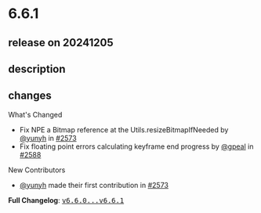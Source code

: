 # 6.6.1

## release on 20241205

## description

## changes

What's Changed

* Fix NPE a Bitmap reference at the Utils.resizeBitmapIfNeeded by <a class="user-mention notranslate" data-hovercard-type="user" data-hovercard-url="/users/yunyh/hovercard" data-octo-click="hovercard-link-click" data-octo-dimensions="link_type:self" href="https://github.com/yunyh">@yunyh</a> in <a class="issue-link js-issue-link" data-error-text="Failed to load title" data-id="2643929442" data-permission-text="Title is private" data-url="https://github.com/airbnb/lottie-android/issues/2573" data-hovercard-type="pull_request" data-hovercard-url="/airbnb/lottie-android/pull/2573/hovercard" href="https://github.com/airbnb/lottie-android/pull/2573">#2573</a>
* Fix floating point errors calculating keyframe end progress by <a class="user-mention notranslate" data-hovercard-type="user" data-hovercard-url="/users/gpeal/hovercard" data-octo-click="hovercard-link-click" data-octo-dimensions="link_type:self" href="https://github.com/gpeal">@gpeal</a> in <a class="issue-link js-issue-link" data-error-text="Failed to load title" data-id="2716443145" data-permission-text="Title is private" data-url="https://github.com/airbnb/lottie-android/issues/2588" data-hovercard-type="pull_request" data-hovercard-url="/airbnb/lottie-android/pull/2588/hovercard" href="https://github.com/airbnb/lottie-android/pull/2588">#2588</a>

New Contributors

* <a class="user-mention notranslate" data-hovercard-type="user" data-hovercard-url="/users/yunyh/hovercard" data-octo-click="hovercard-link-click" data-octo-dimensions="link_type:self" href="https://github.com/yunyh">@yunyh</a> made their first contribution in <a class="issue-link js-issue-link" data-error-text="Failed to load title" data-id="2643929442" data-permission-text="Title is private" data-url="https://github.com/airbnb/lottie-android/issues/2573" data-hovercard-type="pull_request" data-hovercard-url="/airbnb/lottie-android/pull/2573/hovercard" href="https://github.com/airbnb/lottie-android/pull/2573">#2573</a>

<strong>Full Changelog</strong>: <a class="commit-link" href="https://github.com/airbnb/lottie-android/compare/v6.6.0...v6.6.1"><tt>v6.6.0...v6.6.1</tt></a>

